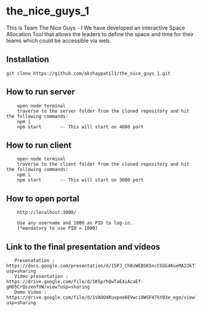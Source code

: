# the_nice_guys_1

This is Team The Nice Guys - I 
We have developed an interactive Space Allocation Tool that allows the leaders to define the space and time for their teams which could be accessible via web.

> 


## Installation

```
git clone https://github.com/akshaypatil1/the_nice_guys_1.git
```
## How to run server

```
    open node terminal
    traverse to the server folder from the cloned repository and hit the following commands:
    npm i
    npm start       -- This will start on 4000 port
```

## How to run client

```
    open node terminal
    traverse to the client folder from the cloned repository and hit the following commands:
    npm i
    npm start       -- This will start on 3000 port
```

## How to open portal
```
    http://localhost:3000/
    
    Use any username and 1000 as PID to log-in.
    (*mandatory to use PID = 1000)
```

## Link to the final presentation and videos
```
   Presenatation : https://docs.google.com/presentation/d/15PJ_Ch0zWEBSK5ncCGGG4KueMA22kTI2hs3f1B8s1WY/edit?usp=sharing
   Video presentation : https://drive.google.com/file/d/1KSprhQwTaE4iAcaEf-gHD5CrQszeofVW/view?usp=sharing
   Demo Video : https://drive.google.com/file/d/1VAOO4Ruvpoe6EVwci8WSF47kY03e_ege/view?usp=sharing
```
